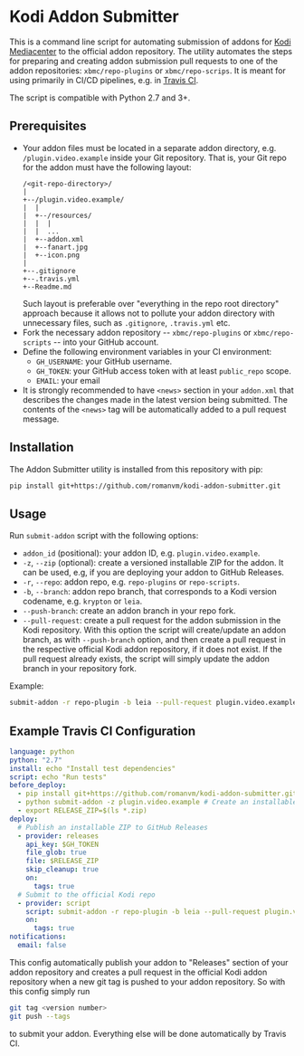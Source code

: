 # Kodi Addon Submitter

This is a command line script for automating submission of addons for
[Kodi Mediacenter](https://kodi.tv) to the official addon repository.
The utility automates the steps for preparing and creating addon submission
pull requests to one of the addon repositories: `xbmc/repo-plugins` or
`xbmc/repo-scrips`. It is meant for using primarily in CI/CD pipelines, e.g.
in [Travis CI](https://travis-ci.org/).

The script is compatible with Python 2.7 and 3+.
 

## Prerequisites

- Your addon files must be located in a separate addon directory, e.g.
 `/plugin.video.example` inside your Git repository. That is, your Git repo for
  the addon must have the following layout:
  ```
  /<git-repo-directory>/
  |
  +--/plugin.video.example/
  |  |
  |  +--/resources/
  |  |  |
  |  |  ...
  |  +--addon.xml
  |  +--fanart.jpg
  |  +--icon.png
  |
  +--.gitignore
  +--.travis.yml
  +--Readme.md
  ```
  Such layout is preferable over "everything in the repo root directory"
  approach because it allows not to pollute your addon directory with unnecessary
  files, such as `.gitignore`, `.travis.yml` etc.
- Fork the necessary addon repository -- `xbmc/repo-plugins` or
  `xbmc/repo-scripts` -- into your GitHub account.
- Define the following environment variables in your CI environment:
  - `GH_USERNAME`: your GitHub username.
  - `GH_TOKEN`: your GitHub access token with at least `public_repo` scope.
  - `EMAIL`: your email
- It is strongly recommended to have `<news>` section in your `addon.xml`
  that describes the changes made in the latest version being submitted.
  The contents of the `<news>` tag will be automatically added to
  a pull request message.
  
## Installation

The Addon Submitter utility is installed from this repository with pip:

```bash
pip install git+https://github.com/romanvm/kodi-addon-submitter.git
```

## Usage

Run `submit-addon` script with the following options:

- `addon_id` (positional): your addon ID, e.g. `plugin.video.example`.
- `-z`, `--zip` (optional): create a versioned installable ZIP for the addon.
  It can be used, e.g, if you are deploying your addon to GitHub Releases.
- `-r`, `--repo`: addon repo, e.g. `repo-plugins` or `repo-scripts`.
- `-b`, `--branch`: addon repo branch, that corresponds to a Kodi version
  codename, e.g. `krypton` or `leia`.
- `--push-branch`: create an addon branch in your repo fork.
- `--pull-request`: create a pull request for the addon submission in the Kodi
  repository. With this option the script will create/update an addon branch,
  as with `--push-branch` option, and then create a pull request in the respective
  official Kodi addon repository, if it does not exist. If the pull request
  already exists, the script will simply update the addon branch in your
  repository fork.

Example:
```bash
submit-addon -r repo-plugin -b leia --pull-request plugin.video.example
```

## Example Travis CI Configuration

```yaml
language: python
python: "2.7"
install: echo "Install test dependencies"
script: echo "Run tests"
before_deploy:
  - pip install git+https://github.com/romanvm/kodi-addon-submitter.git
  - python submit-addon -z plugin.video.example # Create an installable ZIP
  - export RELEASE_ZIP=$(ls *.zip)
deploy:
  # Publish an installable ZIP to GitHub Releases
  - provider: releases
    api_key: $GH_TOKEN
    file_glob: true
    file: $RELEASE_ZIP
    skip_cleanup: true
    on:
      tags: true
  # Submit to the official Kodi repo
  - provider: script
    script: submit-addon -r repo-plugin -b leia --pull-request plugin.video.example
    on:
      tags: true
notifications:
  email: false
```
This config automatically publish your addon to "Releases" section of your
addon repository and creates a pull request in the official Kodi addon repository
when a new git tag is pushed to your addon repository. So with this config simply
run
```bash
git tag <version number>
git push --tags
```
to submit your addon. Everything else will be done automatically by Travis CI.
